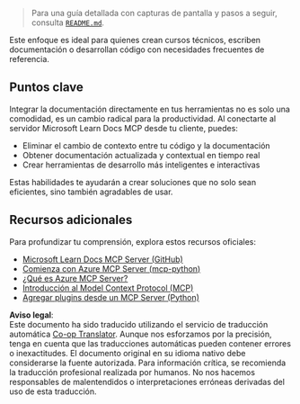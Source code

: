 <!--
CO_OP_TRANSLATOR_METADATA:
{
  "original_hash": "577394ece173bbc758150fd4bfbc13dd",
  "translation_date": "2025-06-21T14:13:23+00:00",
  "source_file": "09-CaseStudy/docs-mcp/README.md",
  "language_code": "es"
}
-->
> Para una guía detallada con capturas de pantalla y pasos a seguir, consulta [`README.md`](./solution/scenario3/README.md).

Este enfoque es ideal para quienes crean cursos técnicos, escriben documentación o desarrollan código con necesidades frecuentes de referencia.

## Puntos clave

Integrar la documentación directamente en tus herramientas no es solo una comodidad, es un cambio radical para la productividad. Al conectarte al servidor Microsoft Learn Docs MCP desde tu cliente, puedes:

- Eliminar el cambio de contexto entre tu código y la documentación
- Obtener documentación actualizada y contextual en tiempo real
- Crear herramientas de desarrollo más inteligentes e interactivas

Estas habilidades te ayudarán a crear soluciones que no solo sean eficientes, sino también agradables de usar.

## Recursos adicionales

Para profundizar tu comprensión, explora estos recursos oficiales:

- [Microsoft Learn Docs MCP Server (GitHub)](https://github.com/MicrosoftDocs/mcp)
- [Comienza con Azure MCP Server (mcp-python)](https://learn.microsoft.com/en-us/azure/developer/azure-mcp-server/get-started#create-the-python-app)
- [¿Qué es Azure MCP Server?](https://learn.microsoft.com/en-us/azure/developer/azure-mcp-server/)
- [Introducción al Model Context Protocol (MCP)](https://modelcontextprotocol.io/introduction)
- [Agregar plugins desde un MCP Server (Python)](https://learn.microsoft.com/en-us/semantic-kernel/concepts/plugins/adding-mcp-plugins)

**Aviso legal**:  
Este documento ha sido traducido utilizando el servicio de traducción automática [Co-op Translator](https://github.com/Azure/co-op-translator). Aunque nos esforzamos por la precisión, tenga en cuenta que las traducciones automáticas pueden contener errores o inexactitudes. El documento original en su idioma nativo debe considerarse la fuente autorizada. Para información crítica, se recomienda la traducción profesional realizada por humanos. No nos hacemos responsables de malentendidos o interpretaciones erróneas derivadas del uso de esta traducción.